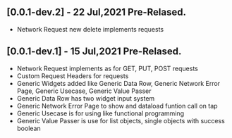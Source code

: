 ## [0.0.1-dev.2] - 22 Jul,2021 Pre-Relased.

* Network Request new delete implements requests

## [0.0.1-dev.1] - 15 Jul,2021 Pre-Relased.

* Network Request implements as for GET, PUT, POST requests
* Custom Request Headers for requests
* Generic Widgets added like Generic Data Row, Generic Network Error Page, Generic Usecase, Generic Value Passer
* Generic Data Row has two widget input system
* Generic Network Error Page to show and dataload funtion call on tap
* Generic Usecase is for using like functional programming
* Generic Value Passer is use for list objects, single objects with success boolean